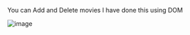 You can Add and Delete movies I have done this using DOM 


![image](https://github.com/Thenmolhi/Movies/assets/103724629/9866fdcd-8c19-4abd-9398-9ab27ea3dcdc)
